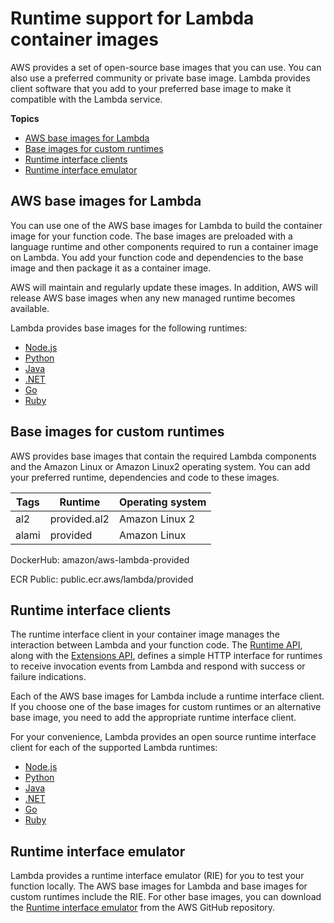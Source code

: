 # Runtime support for Lambda container images<a name="runtimes-images"></a>

AWS provides a set of open\-source base images that you can use\. You can also use a preferred community or private base image\. Lambda provides client software that you add to your preferred base image to make it compatible with the Lambda service\. 

**Topics**
+ [AWS base images for Lambda](#runtimes-images-lp)
+ [Base images for custom runtimes](#runtimes-images-custom)
+ [Runtime interface clients](#runtimes-api-client)
+ [Runtime interface emulator](#runtimes-test-emulator)

## AWS base images for Lambda<a name="runtimes-images-lp"></a>

You can use one of the AWS base images for Lambda to build the container image for your function code\. The base images are preloaded with a language runtime and other components required to run a container image on Lambda\. You add your function code and dependencies to the base image and then package it as a container image\.

AWS will maintain and regularly update these images\. In addition, AWS will release AWS base images when any new managed runtime becomes available\. 

Lambda provides base images for the following runtimes: 
+  [Node\.js](nodejs-image.md) 
+  [Python](python-image.md) 
+  [Java](java-image.md) 
+  [\.NET](csharp-image.md) 
+  [Go](go-image.md) 
+  [Ruby](ruby-image.md) 

## Base images for custom runtimes<a name="runtimes-images-custom"></a>

AWS provides base images that contain the required Lambda components and the Amazon Linux or Amazon Linux2 operating system\. You can add your preferred runtime, dependencies and code to these images\.


| Tags | Runtime | Operating system | 
| --- | --- | --- | 
| al2 | provided\.al2 | Amazon Linux 2 | 
| alami | provided | Amazon Linux  | 

DockerHub: amazon/aws\-lambda\-provided

ECR Public: public\.ecr\.aws/lambda/provided

## Runtime interface clients<a name="runtimes-api-client"></a>

The runtime interface client in your container image manages the interaction between Lambda and your function code\. The [Runtime API](runtimes-api.md), along with the [ Extensions API](runtimes-extensions-api.md), defines a simple HTTP interface for runtimes to receive invocation events from Lambda and respond with success or failure indications\. 

Each of the AWS base images for Lambda include a runtime interface client\. If you choose one of the base images for custom runtimes or an alternative base image, you need to add the appropriate runtime interface client\. 

For your convenience, Lambda provides an open source runtime interface client for each of the supported Lambda runtimes: 
+  [Node\.js](nodejs-image.md#nodejs-image-clients) 
+  [Python](python-image.md#python-image-clients) 
+  [Java](java-image.md#java-image-clients) 
+  [\.NET](csharp-image.md#csharp-image-clients) 
+  [Go](go-image.md#go-image-clients) 
+  [Ruby](ruby-image.md#ruby-image-clients) 

## Runtime interface emulator<a name="runtimes-test-emulator"></a>

Lambda provides a runtime interface emulator \(RIE\) for you to test your function locally\. The AWS base images for Lambda and base images for custom runtimes include the RIE\. For other base images, you can download the [Runtime interface emulator](https://github.com/aws/aws-lambda-runtime-interface-emulator/releases/latest/download/aws-lambda-rie) from the AWS GitHub repository\. 